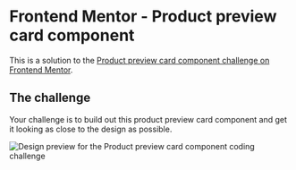 # Frontend Mentor - Product preview card component

This is a solution to the [Product preview card component challenge on Frontend Mentor](https://www.frontendmentor.io/challenges/product-preview-card-component-GO7UmttRfa).

## The challenge

Your challenge is to build out this product preview card component and get it looking as close to the design as possible.

![Design preview for the Product preview card component coding challenge](./design/desktop-preview.jpg)
